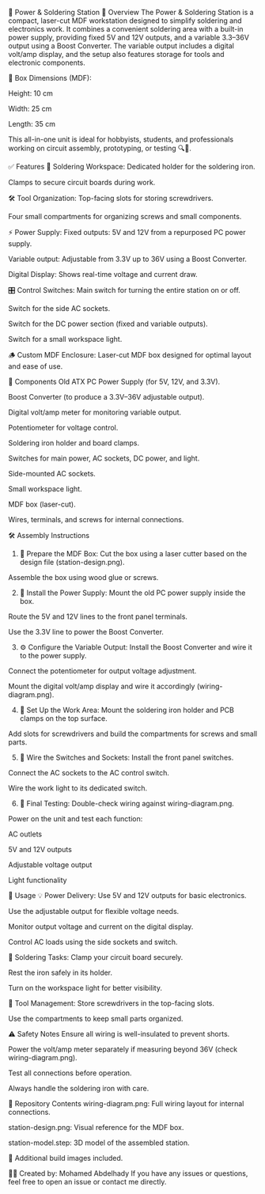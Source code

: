 🔌 Power & Soldering Station
🧩 Overview
The Power & Soldering Station is a compact, laser-cut MDF workstation designed to simplify soldering and electronics work. It combines a convenient soldering area with a built-in power supply, providing fixed 5V and 12V outputs, and a variable 3.3–36V output using a Boost Converter. The variable output includes a digital volt/amp display, and the setup also features storage for tools and electronic components.

📐 Box Dimensions (MDF):

Height: 10 cm

Width: 25 cm

Length: 35 cm

This all-in-one unit is ideal for hobbyists, students, and professionals working on circuit assembly, prototyping, or testing 🔍🔧.

✅ Features
🔧 Soldering Workspace:
Dedicated holder for the soldering iron.

Clamps to secure circuit boards during work.

🛠️ Tool Organization:
Top-facing slots for storing screwdrivers.

Four small compartments for organizing screws and small components.

⚡ Power Supply:
Fixed outputs: 5V and 12V from a repurposed PC power supply.

Variable output: Adjustable from 3.3V up to 36V using a Boost Converter.

Digital Display: Shows real-time voltage and current draw.

🎛️ Control Switches:
Main switch for turning the entire station on or off.

Switch for the side AC sockets.

Switch for the DC power section (fixed and variable outputs).

Switch for a small workspace light.

🪵 Custom MDF Enclosure:
Laser-cut MDF box designed for optimal layout and ease of use.

🔩 Components
Old ATX PC Power Supply (for 5V, 12V, and 3.3V).

Boost Converter (to produce a 3.3V–36V adjustable output).

Digital volt/amp meter for monitoring variable output.

Potentiometer for voltage control.

Soldering iron holder and board clamps.

Switches for main power, AC sockets, DC power, and light.

Side-mounted AC sockets.

Small workspace light.

MDF box (laser-cut).

Wires, terminals, and screws for internal connections.

🛠️ Assembly Instructions
1. 🧱 Prepare the MDF Box:
Cut the box using a laser cutter based on the design file (station-design.png).

Assemble the box using wood glue or screws.

2. 🔌 Install the Power Supply:
Mount the old PC power supply inside the box.

Route the 5V and 12V lines to the front panel terminals.

Use the 3.3V line to power the Boost Converter.

3. ⚙️ Configure the Variable Output:
Install the Boost Converter and wire it to the power supply.

Connect the potentiometer for output voltage adjustment.

Mount the digital volt/amp display and wire it accordingly (wiring-diagram.png).

4. 🔧 Set Up the Work Area:
Mount the soldering iron holder and PCB clamps on the top surface.

Add slots for screwdrivers and build the compartments for screws and small parts.

5. 🔘 Wire the Switches and Sockets:
Install the front panel switches.

Connect the AC sockets to the AC control switch.

Wire the work light to its dedicated switch.

6. 🧪 Final Testing:
Double-check wiring against wiring-diagram.png.

Power on the unit and test each function:

AC outlets

5V and 12V outputs

Adjustable voltage output

Light functionality

🔌 Usage
💡 Power Delivery:
Use 5V and 12V outputs for basic electronics.

Use the adjustable output for flexible voltage needs.

Monitor output voltage and current on the digital display.

Control AC loads using the side sockets and switch.

🔧 Soldering Tasks:
Clamp your circuit board securely.

Rest the iron safely in its holder.

Turn on the workspace light for better visibility.

🧰 Tool Management:
Store screwdrivers in the top-facing slots.

Use the compartments to keep small parts organized.

⚠️ Safety Notes
Ensure all wiring is well-insulated to prevent shorts.

Power the volt/amp meter separately if measuring beyond 36V (check wiring-diagram.png).

Test all connections before operation.

Always handle the soldering iron with care.

📂 Repository Contents
wiring-diagram.png: Full wiring layout for internal connections.

station-design.png: Visual reference for the MDF box.

station-model.step: 3D model of the assembled station.

📸 Additional build images included.

👨‍🔧 Created by: Mohamed Abdelhady
If you have any issues or questions, feel free to open an issue or contact me directly.
